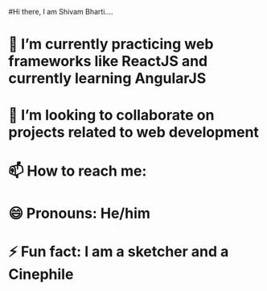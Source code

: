 #Hi there, I am Shivam Bharti....
# 🌱 I’m currently practicing web frameworks like ReactJS and currently learning AngularJS
# 👯 I’m looking to collaborate on projects related to web development
# 📫 How to reach me: 
# 😄 Pronouns: He/him
# ⚡ Fun fact: I am a sketcher and a Cinephile
